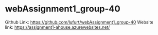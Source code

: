 # webAssignment1_group-40

Github Link: https://github.com/lufurt/webAssignment1_group-40
Website link: https://assignment1-ahouse.azurewebsites.net/
